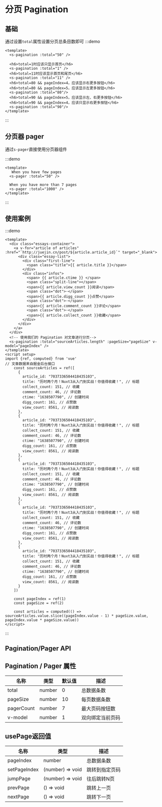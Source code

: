# 分页 Pagination
## 基础
通过设置`total`属性设置分页总条目数即可
:::demo
```vue
<template>
  <s-pagination :total="50" />

  <h6>total=1时应该只显示首页</h6>
  <s-pagination :total="1" />
  <h6>total=11时应该显示首页和尾页</h6>
  <s-pagination :total="11" />
  <h6>total=80 && pageIndex=4，应该显示右更多按钮</h6>
  <h6>total=80 && pageIndex=5，应该显示左更多按钮</h6>
  <s-pagination :total="80"/>
  <h6>total=90 && pageIndex=5，应该显示左、右更多按钮</h6>
  <h6>total=90 && pageIndex=4，应该只显示右更多按钮</h6>
  <s-pagination :total="90"/>
</template>
```
:::

## 分页器 pager
通过`s-pager`直接使用分页器组件

:::demo
```vue
<template>
   When you have few pages
  <s-pager :total="50" />

  When you have more than 7 pages
  <s-pager :total="1000" />
</template>
```
:::

## 使用案例
:::demo
```vue
<template>
  <div class="essays-container">
    <a v-for="article of articles" :href="`http://juejin.cn/post/${article.article_id}`" target="_blank">
      <div class="essay-list">
        <div class="first-line">
          <span class="title">{{ article.title }}</span>
        </div>
        <div class="infos">
          <span> {{ article.ctime }} </span>
          <span class="split-line"></span>
          <span>{{ article.view_count }}阅读</span>
          <span class="dot">·</span>
          <span>{{ article.digg_count }}点赞</span>
          <span class="dot">·</span>
          <span>{{ article.comment_count }}评论</span>
          <span class="dot">·</span>
          <span>{{ article.collect_count }}收藏</span>
        </div>
      </div>
    </a>
  </div>
  <!-- 使用我们的 Pagination 对文章进行分页-->
  <s-pagination :total="sourceArticles.length" :pageSize="pageSize" v-model="pageIndex" />
</template>
<script setup>
import {ref, computed} from 'vue'
// 文章数据来自掘金后台接口
    const sourceArticles = ref([
      {
        article_id: "7037336504418435103",
        title: "历时两个月！Nuxt3从入门到实战！你值得收藏！", // 标题
        collect_count: 151, // 收藏
        comment_count: 46, // 评论数
        ctime: "1638507790", // 创建时间
        digg_count: 161, // 点赞数
        view_count: 8561, // 阅读数
      },
      {
        article_id: "7037336504418435103",
        title: "历时两个月！Nuxt3从入门到实战！你值得收藏！", // 标题
        collect_count: 151, // 收藏
        comment_count: 46, // 评论数
        ctime: "1638507790", // 创建时间
        digg_count: 161, // 点赞数
        view_count: 8561, // 阅读数
      },
      {
        article_id: "7037336504418435103",
        title: "历时两个月！Nuxt3从入门到实战！你值得收藏！", // 标题
        collect_count: 151, // 收藏
        comment_count: 46, // 评论数
        ctime: "1638507790", // 创建时间
        digg_count: 161, // 点赞数
        view_count: 8561, // 阅读数
      },
      {
        article_id: "7037336504418435103",
        title: "历时两个月！Nuxt3从入门到实战！你值得收藏！", // 标题
        collect_count: 151, // 收藏
        comment_count: 46, // 评论数
        ctime: "1638507790", // 创建时间
        digg_count: 161, // 点赞数
        view_count: 8561, // 阅读数
      },
      {
        article_id: "7037336504418435103",
        title: "历时两个月！Nuxt3从入门到实战！你值得收藏！", // 标题
        collect_count: 151, // 收藏
        comment_count: 46, // 评论数
        ctime: "1638507790", // 创建时间
        digg_count: 161, // 点赞数
        view_count: 8561, // 阅读数
      }
    ])

    const pageIndex = ref(1)
    const pageSize = ref(2)
    
    const articles = computed(() => sourceArticles.value.slice((pageIndex.value - 1) * pageSize.value, pageIndex.value * pageSize.value))
</script>
```
:::

## Pagination/Pager API
## Pagination / Pager 属性

| 名称       | 类型   | 默认值 | 描述             |
| ---------- | ------ | ------ | ---------------- |
| total      | number | 0      | 总数据条数       |
| pageSize   | number | 10     | 每页数据条数     |
| pagerCount | number | 7      | 最大页码按钮数   |
| v-model    | number | 1      | 双向绑定当前页码 |

## usePage返回值

| 名称         | 类型             | 描述           |
| ------------ | ---------------- | -------------- |
| pageIndex    | number           | 总数据条数     |
| setPageIndex | (number) => void | 跳转到指定页码 |
| jumpPage     | (number) => void | 往后跳转N页    |
| prevPage     | () => void       | 跳转上一页     |
| nextPage     | () => void       | 跳转下一页     |